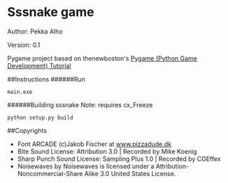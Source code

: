 # Sssnake game
Author: Pekka Alho

Version: 0.1

Pygame project based on thenewboston's [Pygame (Python Game Development) Tutorial](https://www.youtube.com/watch?v=K5F-aGDIYaM)

##Instructions
######Run
```
main.exe
```
######Building sssnake
Note: requires cx_Freeze
```
python setup.py build 
```

##Copyrights
* Font ARCADE (c)Jakob Fischer at www.pizzadude.dk
* Bite Sound License: Attribution 3.0 | Recorded by Mike Koenig
* Sharp Punch Sound License: Sampling Plus 1.0 | Recorded by CGEffex
* Noisewaves by Noisewaves is licensed under a Attribution-Noncommercial-Share Alike 3.0 United States License. 